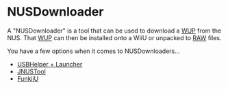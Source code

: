 # NUSDownloader

A "NUSDownloader" is a tool that can be used to download a [WUP](/WiiU/Formats/WUP) from the NUS. That [WUP](/WiiU/Formats/WUP) can then be installed onto a WiiU or unpacked to [RAW](/WiiU/Formats/RAW) files.

You have a few options when it comes to NUSDownloaders...

* [USBHelper + Launcher](/WiiU/Tools/Nusdownloaders/USBHelper)
* [JNUSTool](/WiiU/Tools/Nusdownloaders/JNUSTool)
* [FunkiiU](/WiiU/Tools/Nusdownloaders/FunkiiU)